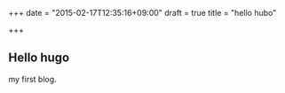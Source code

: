 +++
date = "2015-02-17T12:35:16+09:00"
draft = true
title = "hello hubo"

+++

## Hello hugo

my first blog.
